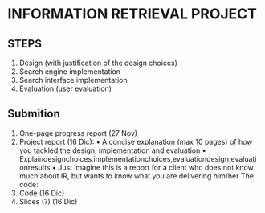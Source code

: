 # INFORMATION RETRIEVAL PROJECT 

## STEPS
1. Design (with justification of the design choices)
2. Search engine implementation
3. Search interface implementation
4. Evaluation (user evaluation)

## Submition
1. One-page progress report (27 Nov)
2. Project report (16 Dic):
• A concise explanation (max 10 pages) of how you tackled the design, implementation and evaluation
• Explaindesignchoices,implementationchoices,evaluationdesign,evaluationresults
• Just imagine this is a report for a client who does not know much about IR, but
wants to know what you are delivering him/her The code:
3. Code (16 Dic)
4. Slides (?) (16 Dic)